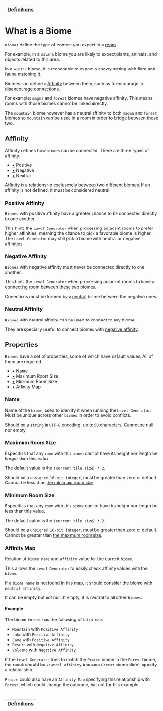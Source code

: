 | [Definitions](README.md) |
| ------------------------ |

# What is a Biome

`Biomes` define the type of content you expect in a [room](room_definition.md#what-is-a-room).

For example, in a `savana` biome you are likely to expect plants, animals, and objects related to this area.

In a `winter` biome, it is reasonable to expect a snowy setting with flora and fauna matching it.

Biomes can define a [Affinity](#affinity) between them, such as to encourage or disencourage connections.

For example: `magma` and `forest` biomes have negative affinity. This means rooms with those biomes cannot be linked directly.

The `mountain` biome however has a neutral affinity to both `magma` and `forest` biomes so `mountain` can be used in a room in order to bridge between those two.

## Affinity

Affinity defines how `biomes` can be connected. There are three types of affinity:

- [•](#positive-affinity) Positive
- [•](#negative-affinity) Negative
- [•](#neutral-affinity) Neutral

Affinity is a relationship exclusevely between two different biomes. If an affinity is not defined, it must be considered neutral.

### Positive Affinity

`Biomes` with positive affinity have a greater chance to be connected directly to one another.

This hints the `Level Generator` when processing adjacent rooms to prefer higher affinities, meaning the chance to pick a favorable biome is higher. The `Level Generator` may still pick a biome with neutral or negative affinities.

### Negative Affinity

`Biomes` with negative affinity must never be connected directly to one another.

This hints the `Level Generator` when processing adjacent rooms to have a connecting room between these two biomes.

Conections must be formed by a [neutral](#neutral-affinity) biome between the negative ones.

### Neutral Affinity

`Biomes` with neutral affinity can be used to connect to any biome.

They are specially useful to connect biomes with [negative affinity](#negative-affinity).

## Properties

`Biomes` have a set of properties, some of which have default values.
All of them are required.

- [•](#name) Name
- [•](#maximum-room-size) Maximum Room Size
- [•](#minimum-room-size) Minimum Room Size
- [•](#affinity-map) Affinity Map

### Name

Name of the `biome`, used to identify it when running the `Level Generator`. Must be unique across other `biomes` in order to avoid conflicts.

Should be a `string` in `UTF-8` encoding, up to `50` characters.
Cannot be null nor empty.

### Maximum Room Size

Especifies that any `room` with this `biome` cannot have its height nor length be longer than this value.

The default value is the `(current tile size) * 2`.

Should be a `unsigned 16-bit integer`, must be greater than zero or default. Cannot be less than [the minimum room size](#minimum-room-size).

### Minimum Room Size

Especifies that any `room` with this `biome` cannot have its height nor length be less than this value.

The default value is the `(current tile size) * 2`.

Should be a `unsigned 16-bit integer`, must be greater than zero or default. Cannot be greater than [the maximum room size](#maximum-room-size).

### Affinity Map

Relation of `biome name` and `affinity` value for the current `biome`.

This allows the `Level Generator` to easily check affinity values with the `biome`.

If a `biome name` is not found in this map, it should consider the biome with `neutral affinity`.

It can be empty but not null. If empty, it is neutral to all other `biomes`.

#### Example

The biome `Forest` has the following `Afinity Map`:

- `Mountain` with `Positive Affinity`
- `Lake` with `Positive Affinity`
- `Cave` with `Positive Affinity`
- `Desert` with `Negative Affinity`
- `Volcano` with `Negative Affinity`

If the `Level Generator` tries to match the `Praire` biome to the `Forest` biome, the result should be `Neutral Affinity` because `Forest` biome didn't specify a relationship.

`Praire` could also have an `Affinity Map` specifying this relationship with `Forest`, which could change the outcome, but not for this example.

#

| [Definitions](README.md) |
| ------------------------ |
